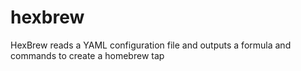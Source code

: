 # hexbrew
HexBrew reads a YAML configuration file and outputs a formula and commands to create a homebrew tap
